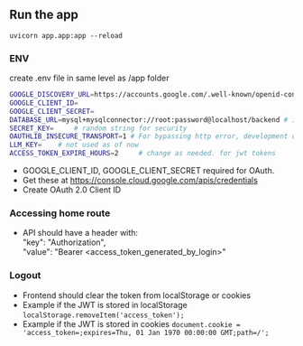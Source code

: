 ## Run the app
`uvicorn app.app:app --reload`

### ENV
create .env file in same level as /app folder
```sh
GOOGLE_DISCOVERY_URL=https://accounts.google.com/.well-known/openid-configuration
GOOGLE_CLIENT_ID=
GOOGLE_CLIENT_SECRET=       
DATABASE_URL=mysql+mysqlconnector://root:password@localhost/backend # in production, mysql+mysqlconnector://wwwsmart:d7Jso5AOk2a@smartcardai.com/wwwsmart_users_creds
SECRET_KEY=     # random string for security
OAUTHLIB_INSECURE_TRANSPORT=1 # For bypassing http error, development only, OAuth requires https in production. Remove this
LLM_KEY=    # not used as of now
ACCESS_TOKEN_EXPIRE_HOURS=2     # change as needed. for jwt tokens
```

* GOOGLE_CLIENT_ID, GOOGLE_CLIENT_SECRET required for OAuth.
* Get these at https://console.cloud.google.com/apis/credentials
* Create OAuth 2.0 Client ID
   

### Accessing home route
* API should have a header with:\
"key": "Authorization",\
"value": "Bearer <access_token_generated_by_login>"


### Logout
* Frontend should clear the token from localStorage or cookies
* Example if the JWT is stored in localStorage
`localStorage.removeItem('access_token');`
* Example if the JWT is stored in cookies
`document.cookie = 'access_token=;expires=Thu, 01 Jan 1970 00:00:00 GMT;path=/';`